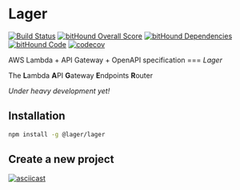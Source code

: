 Lager
===

[![Build Status](https://travis-ci.org/lagerjs/lager.svg?branch=dev)](https://travis-ci.org/lagerjs/lager)
[![bitHound Overall Score](https://www.bithound.io/github/lagerjs/lager/badges/score.svg)](https://www.bithound.io/github/lagerjs/lager)
[![bitHound Dependencies](https://www.bithound.io/github/lagerjs/lager/badges/dependencies.svg)](https://www.bithound.io/github/lagerjs/lager/dev/dependencies/npm)
[![bitHound Code](https://www.bithound.io/github/lagerjs/lager/badges/code.svg)](https://www.bithound.io/github/lagerjs/lager)
[![codecov](https://codecov.io/gh/lagerjs/lager/branch/dev/graph/badge.svg)](https://codecov.io/gh/lagerjs/lager)

AWS Lambda + API Gateway + OpenAPI specification === *Lager*

The **L**ambda **A**PI **G**ateway **E**ndpoints **R**outer

*Under heavy development yet!*

Installation
---

```bash
npm install -g @lager/lager
```

Create a new project
---

[![asciicast](https://asciinema.org/a/40asd3d0jbmpgancifbaqa9nj.png)](https://asciinema.org/a/40asd3d0jbmpgancifbaqa9nj)
